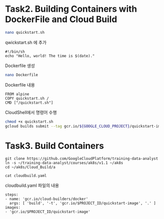 # Task2. Building Containers with DockerFile and Cloud Build

```bash
nano quickstart.sh
```

qwickstart.sh 에 추가

```
#!/bin/sh
echo "Hello, world! The time is $(date)."
```

Dockerfile 생성

```bash
nano Dockerfile
```

Dockerfile 내용

```
FROM alpine
COPY quickstart.sh /
CMD ["/quickstart.sh"]
```

CloudShell에서 명령어 수행

```bash
chmod +x quickstart.sh
gcloud builds submit --tag gcr.io/${GOOGLE_CLOUD_PROJECT}/quickstart-image .
```

# Task3. Build Containers

```
git clone https://github.com/GoogleCloudPlatform/training-data-analyst
ln -s ~/training-data-analyst/courses/ak8s/v1.1 ~/ak8s
cd ~/ak8s/Cloud_Build/a
```

```
cat cloudbuild.yaml
```

cloudbuild.yaml 파일의 내용
```
steps:
- name: 'gcr.io/cloud-builders/docker'
  args: [ 'build', '-t', 'gcr.io/$PROJECT_ID/quickstart-image', '.' ]
images:
- 'gcr.io/$PROJECT_ID/quickstart-image'
```

